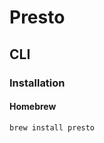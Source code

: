# Presto

<!--
https://www.linkedin.com/learning/presto-essentials-data-science/welcome
https://app.pluralsight.com/guides/interactive-queries-on-hadoop-with-presto
https://github.com/IBM/docker-prestodb
-->

## CLI

### Installation

#### Homebrew

```sh
brew install presto
```
